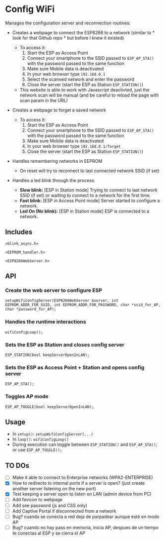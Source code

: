 # Config WiFi

Manages the configuration server and reconnection routines:

- Creates a webpage to connect the ESP8266 to a network (similar to * look for that Github repo * but before I knew it existed)
    - To access it:
        1. Start the ESP as Access Point
        1. Connect your smartphone to the SSID passed to `ESP_AP_STA()` with the password passed to the same function
        1. Make sure Mobile data is deactivated
        1. In your web browser type `192.168.0.1`
        1. Select the scanned network and enter the password
        1. Close the server (start the ESP as Station `ESP_STATION()`)
    - This website is able to work with Javascript deactivted, just the network scan will be manual (and be careful to reload the page with scan param in the URL)

- Creates a webpage to forget a saved network
    - To access it:
        1. Start the ESP as Access Point
        1. Connect your smartphone to the SSID passed to `ESP_AP_STA()` with the password passed to the same function
        1. Make sure Mobile data is deactivated
        1. In your web browser type `192.168.0.1/forget`
        1. Close the server (start the ESP as Station `ESP_STATION()`)

- Handles remembering networks in EEPROM
	- On reset will try to reconnect to last connected network SSID (if set)

- Handles a led blink through the process:
	- **Slow blink:** [ESP in Station mode] Trying to connect to last network SSID (if set) or waiting to connect to a network for the first time.
	- **Fast blink:** [ESP in Access Point mode] Server started to configure a network.
	- **Led On (No blink):** [ESP in Station mode] ESP is connected to a network.

## Includes

`<blink_async.h>`

`<EEPROM_handler.h>`

`<ESP8266WebServer.h>`

## API

### Create the web server to configure ESP

`setupWifiConfigServer(ESP8266WebServer &server, int EEPROM_ADDR_FOR_SSID, int EEPROM_ADDR_FOR_PASSWORD, char *ssid_for_AP, char *password_for_AP);`

### Handles the runtime interactions

`wifiConfigLoop();`

### Sets the ESP as Station and closes config server

`ESP_STATION(bool keepServerOpenInLAN);`

### Sets the ESP as Access Point + Station and opens config server

`ESP_AP_STA();`

### Toggles AP mode

`ESP_AP_TOGGLE(bool keepServerOpenInLAN);`

## Usage

- In `setup()`: `setupWifiConfigServer(...)`
- In `loop()`: `wifiConfigLoop()`
- During execution can toggle between `ESP_STATION()` and `ESP_AP_STA()`; or use `ESP_AP_TOGGLE();`

## TO DOs

- [ ] Make it able to connect to Enterprise networks (WPA2-ENTERPRISE)
- [x] How to redirecto to internal ports if a server is open? (just create another server listening on the new port)
- [x] Test keeping a server open to listen on LAN (admin device from PC)
- [ ] Add favicon to webpage
- [ ] Add see password (js and CSS only)
- [ ] Add Captive Portal if disconnected from a network
- [ ] Bug? cuando se conecta a red deja de parpadear aunque esté en modo AP
- [ ] Bug? cuando no hay pass en memoria, inicia AP, despues de un tiempo te conectas al ESP y se cierra el AP